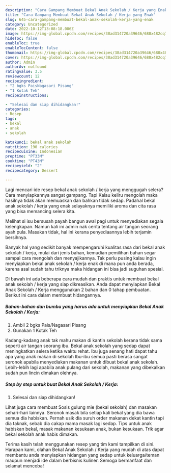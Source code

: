 ```yaml
---
description: "Cara Gampang Membuat Bekal Anak Sekolah / Kerja yang Enak"
title: "Cara Gampang Membuat Bekal Anak Sekolah / Kerja yang Enak"
slug: 645-cara-gampang-membuat-bekal-anak-sekolah-kerja-yang-enak
category: Uncategorized
date: 2022-10-12T13:08:18.006Z
image: https://img-global.cpcdn.com/recipes/38ad314720a39646/680x482cq70/bekal-anak-sekolah-kerja-foto-resep-utama.jpg
hideToc: false
enableToc: true
enableTocContent: false
thumbnail: https://img-global.cpcdn.com/recipes/38ad314720a39646/680x482cq70/bekal-anak-sekolah-kerja-foto-resep-utama.jpg
cover: https://img-global.cpcdn.com/recipes/38ad314720a39646/680x482cq70/bekal-anak-sekolah-kerja-foto-resep-utama.jpg
author: Admin
authorAv: notfound
ratingvalue: 3.5
reviewcount: 12
recipeingredient:
- "2 bgks PaisNagasari Pisang"
- "1 Kotak Teh"
recipeinstructions:

- "Selesai dan siap dihidangkan!"
categories:
- Resep
tags:
- bekal
- anak
- sekolah

katakunci: bekal anak sekolah 
nutrition: 190 calories
recipecuisine: Indonesian
preptime: "PT33M"
cooktime: "PT43M"
recipeyield: "2"
recipecategory: Dessert

---
```



Lagi mencari ide resep bekal anak sekolah / kerja yang menggugah selera? Cara menyiapkannya sangat gampang. Tapi Kalau keliru mengolah maka hasilnya tidak akan memuaskan dan bahkan tidak sedap. Padahal bekal anak sekolah / kerja yang enak selayaknya memiliki aroma dan cita rasa yang bisa memancing selera kita.


Melihat si isu bersusah payah bangun awal pagi untuk menyediakan segala kelengkapan. Namun kali ini admin nak cerita tentang air tangan seorang ayah pula. Masakan tidak, hal ini kerana penyediaannya lebih terjamin bersihnya.

Banyak hal yang sedikit banyak mempengaruhi kualitas rasa dari bekal anak sekolah / kerja, mulai dari jenis bahan, kemudian pemilihan bahan segar sampai cara mengolah dan menyajikannya. Tak perlu pusing kalau ingin menyiapkan bekal anak sekolah / kerja enak di mana pun anda berada, karena asal sudah tahu triknya maka hidangan ini bisa jadi suguhan spesial.


Di bawah ini ada beberapa cara mudah dan praktis untuk membuat bekal anak sekolah / kerja yang siap dikreasikan. Anda dapat menyiapkan Bekal Anak Sekolah / Kerja menggunakan 2 bahan dan 0 tahap pembuatan. Berikut ini cara dalam membuat hidangannya.

<!--inarticleads1-->

##### Bahan-bahan dan bumbu yang harus ada untuk menyiapkan Bekal Anak Sekolah / Kerja:

1. Ambil 2 bgks Pais/Nagasari Pisang
1. Gunakan 1 Kotak Teh


Kadang-kadang anak tak mahu makan di kantin sekolah kerana tidak sama seperti air tangan seorang ibu. Bekal anak sekolah yang sedap dapat meningkatkan selera ketika waktu rehat. Ibu juga senang hati dapat tahu apa yang anak makan di sekolah Ibu-ibu semua pasti berasa sangat seronok apabila menyediakan makanan untuk dibuat bekal anak sekolah. Lebih-lebih lagi apabila anak pulang dari sekolah, makanan yang dibekalkan sudah pun lincin dimakan olehnya. 

<!--inarticleads2-->

##### Step by step untuk buat Bekal Anak Sekolah / Kerja:


1. Selesai dan siap dihidangkan!

Lihat juga cara membuat Sosis gulung mie (bekal sekolah) dan masakan sehari-hari lainnya. Seronok masak bila setiap kali bekal yang dia bawa semua dia habiskan. Pernah usik dia suruh order makanan dekat kantin tapi dia taknak, sebab dia cakap mama masak lagi sedap. Tips untuk anak habiskan bekal, masak makanan kesukaan anak, bukan kesukaan. Trik agar bekal sekolah anak habis dimakan. 

Terima kasih telah menggunakan resep yang tim kami tampilkan di sini. Harapan kami, olahan Bekal Anak Sekolah / Kerja yang mudah di atas dapat membantu anda menyiapkan hidangan yang sedap untuk keluarga/teman maupun menjadi ide dalam berbisnis kuliner. Semoga bermanfaat dan selamat mencoba!
